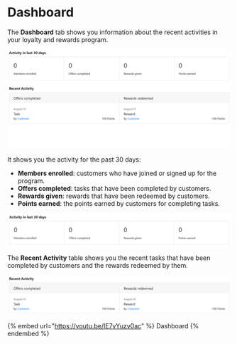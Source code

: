 # Dashboard

The **Dashboard** tab shows you information about the recent activities in your loyalty and rewards program.

![Dashboard](<../../../.gitbook/assets/image (1391).png>)

It shows you the activity for the past 30 days:

* **Members enrolled**: customers who have joined or signed up for the program.
* **Offers completed**: tasks that have been completed by customers.
* **Rewards given**: rewards that have been redeemed by customers.
* **Points earned**: the points earned by customers for completing tasks.&#x20;

![Activity in last 30 days](<../../../.gitbook/assets/image (1457).png>)

The **Recent Activity** table shows you the recent tasks that have been completed by customers and the rewards redeemed by them.&#x20;

![Recent Activity](<../../../.gitbook/assets/image (2921).png>)

{% embed url="https://youtu.be/IE7vYuzv0ac" %}
Dashboard
{% endembed %}
